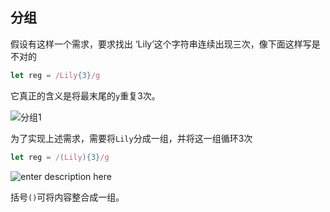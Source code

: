## 分组

假设有这样一个需求，要求找出 ‘Lily’这个字符串连续出现三次，像下面这样写是不对的
```javascript
let reg = /Lily{3}/g
```
它真正的含义是将最末尾的`y`重复3次。

![分组1](https://github.com/LilyLaw/html_js_training/blob/master/img/分组1.png?raw=true)

为了实现上述需求，需要将`Lily`分成一组，并将这一组循环3次
```javascript
let reg = /(Lily){3}/g
```
![enter description here](https://github.com/LilyLaw/html_js_training/blob/master/img/分组2.png?raw=true)

括号`()`可将内容整合成一组。


